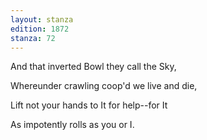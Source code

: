 ```yaml
---
layout: stanza
edition: 1872
stanza: 72
---
```


And that inverted Bowl they call the Sky,

Whereunder crawling coop'd we live and die,

Lift not your hands to It for help--for It

As impotently rolls as you or I.